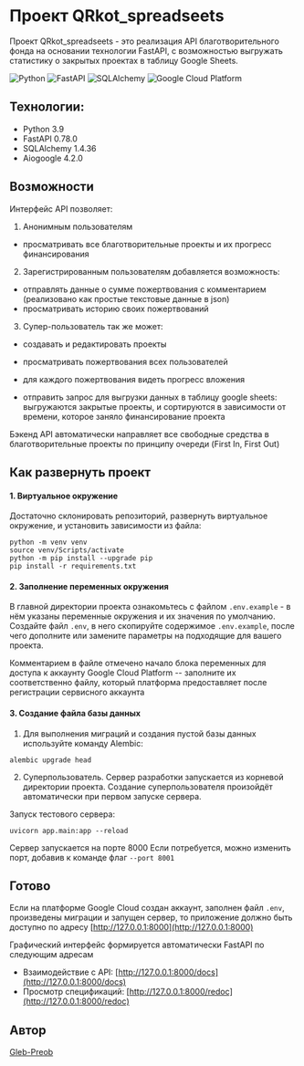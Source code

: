 # Проект QRkot_spreadseets
Проект QRkot_spreadseets - это реализация API благотворительного фонда на основании технологии FastAPI, с возможностью выгружать статистику о закрытых проектах в таблицу Google Sheets.

![Python](https://img.shields.io/badge/python-3670A0?style=for-the-badge&logo=python&logoColor=ffdd54)
![FastAPI](https://img.shields.io/badge/FastAPI-005571?style=for-the-badge&logo=fastapi)
![SQLAlchemy](https://img.shields.io/badge/SQLAlchemy-306998?logo=python&logoColor=white)
![Google Cloud Platform](https://img.shields.io/badge/-Google%20Cloud%20Platform-4285F4?style=flat&logo=google%20cloud&logoColor=white)


## Технологии:
- Python 3.9
- FastAPI 0.78.0
- SQLAlchemy 1.4.36
- Aiogoogle 4.2.0


## Возможности

Интерфейс API позволяет:
1. Анонимным пользователям
* просматривать все благотворительные проекты и их прогресс финансирования

2. Зарегистрированным пользователям добавляется возможность:
* отправлять данные о сумме пожертвования с комментарием (реализовано как простые текстовые данные в json)
* просматривать историю своих пожертвований

3. Супер-пользователь так же может:
* создавать и редактировать проекты
* просматривать пожертвования всех пользователей
* для каждого пожертвования видеть прогресс вложения

* отправить запрос для выгрузки данных в таблицу google sheets: выгружаются закрытые проекты, и сортируются в зависимости от времени, которое заняло финансирование проекта

Бэкенд API автоматически направляет все свободные средства в благотворительные проекты по принципу очереди (First In, First Out)


## Как развернуть проект

#### 1. Виртуальное окружение
Достаточно склонировать репозиторий, развернуть виртуальное окружение, и установить зависимости из файла:

```
python -m venv venv
source venv/Scripts/activate
python -m pip install --upgrade pip
pip install -r requirements.txt
```

#### 2. Заполнение переменных окружения
В главной директории проекта ознакомьтесь с файлом `.env.example` - в нём указаны переменные окружения и их значения по умолчанию.
Создайте файл `.env`, в него скопируйте содержимое `.env.example`, после чего дополните или замените параметры на подходящие для вашего проекта.

Комментарием в файле отмечено начало блока переменных для доступа к аккаунту Google Cloud Platform -- заполните их соответственно файлу, который платформа предоставляет после регистрации сервисного аккаунта

#### 3. Создание файла базы данных

1. Для выполнения миграций и создания пустой базы данных используйте команду Alembic:

```
alembic upgrade head
```

2. Суперпользователь.
Сервер разработки запускается из корневой директории проекта.
Создание суперпользователя произойдёт автоматически при первом запуске сервера.

Запуск тестового сервера:
```
uvicorn app.main:app --reload
```

Сервер запускается на порте 8000
Если потребуется, можно изменить порт, добавив к команде флаг `--port 8001`

## Готово
Если на платформе Google Cloud создан аккаунт, заполнен файл `.env`, произведены миграции и запущен сервер, то приложение должно быть доступно по адресу 
[http://127.0.0.1:8000](http://127.0.0.1:8000)

Графический интерфейс формируется автоматически FastAPI по следующим адресам
* Взаимодействие с API: [http://127.0.0.1:8000/docs](http://127.0.0.1:8000/docs)
* Просмотр спецификаций: [http://127.0.0.1:8000/redoc](http://127.0.0.1:8000/redoc)


## Автор
[Gleb-Preob](https://github.com/Gleb-Preob)